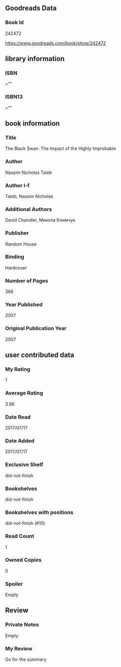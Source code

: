 <!-- This template shows how to bulk convert all columns of data into one markdown file -->
<!-- caveat: substitution key matches column headers from default export. You will get a KeyError if there's a mismatch -->

## Goodreads Data

### Book Id 

242472

https://www.goodreads.com/book/show/242472

## library information

### ISBN 
=""

### ISBN13 
=""

## book information

### Title
The Black Swan: The Impact of the Highly Improbable

### Author 
Nassim Nicholas Taleb

### Author l-f 
Taleb, Nassim Nicholas

### Additional Authors
David Chandler, Микола Климчук

### Publisher 
Random House 

### Binding
Hardcover

### Number of Pages
366

### Year Published
2007

### Original Publication Year 
2007

## user contributed data

### My Rating
1

### Average Rating
3.96

### Date Read
2017/07/17

### Date Added
2017/07/17

### Exclusive Shelf
did-not-finish

### Bookshelves
did-not-finish

### Bookshelves with positions
did-not-finish (#10)

### Read Count
1

### Owned Copies
0

### Spoiler 
Empty

## Review

### Private Notes
Empty

### My Review
Go for the summary.